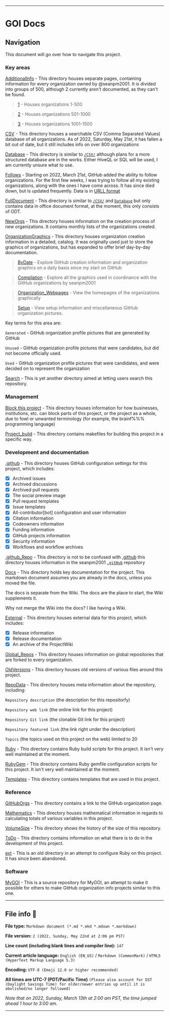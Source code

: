 
***

# GOI Docs

## Navigation

This document will go over how to navigate this project.

### Key areas

[AdditionalInfo](/AdditionalInfo/) - This directory houses separate pages, containing information for every organization owned by @seanpm2001. It is divided into groups of 500, although 2 currently aren't documented, as they can't be found.

> [1](/AdditionalInfo/1/) - Houses organizations 1-500

> [2](/AdditionalInfo/2/) - Houses organizations 501-1000

> [3](/AdditionalInfo/3/) - Houses organizations 1001-1500

[CSV](/CSV/) - This directory houses a searchable CSV (Comma Separated Values) database of all organizations. As of 2022, Saturday, May 21st, it has fallen a bit out of date, but it still includes info on over 800 organizations

[Database](/Database/) - This directory is similar to [`/CSV/`](/CSV/) although plans for a more structured database are in the works. Either HiveQL or SQL will be used, I am currently unsure what to use.

[Follows](/Follows/) - Starting on 2022, March 21st, GitHub added the ability to follow organizations. For the first few weeks, I was trying to follow all my existing organizations, along with the ones I have come across. It has since died down, but is updated frequently. Data is in [URLL format](https://github.com/URLL-specification/)

[FullDocument](/FullDocument/) - This directory is similar to [`/CSV/`](/CSV/) and [`Database`](/Database/) but only contains data in office document format, at the moment, this only consists of ODT.

[NewOrgs](/NewOrgs/) - This directory houses information on the creation process of new organizations. It contains monthly lists of the organizations created.

[OrganizationGraphics](/OrganizationGraphics/) - This directory houses organization creation information in a detailed, catalog. It was originally used just to store the graphics of organizations, but has expanded to offer brief day-by-day documentation.

> [ByDate](/OrganizationGraphics/ByDate/) - Explore GitHub creation information and organization graphics on a daily basis since my start on GitHub

> [Compilation](/OrganizationGraphics/Compilation/) - Explore all the graphics used in coordinance with the GitHub organizations by seanpm2001

> [Organization_Webpages](/OrganizationGraphics/Organization_WebPages/) - View the homepages of the organizations graphically

> [Setup](/OrganizationGraphics/Setup/) - View setup information and miscellaneous GitHub organization pictures.

Key terms for this area are:

`Generated` - GitHub organization profile pictures that are generated by GitHub

`Unused` - GitHub organization profile pictures that were candidates, but did not become officially used.

`Used` - GitHub organization profile pictures that were candidates, and were decided on to represent the organization

[Search](/Search/) - This is yet another directory aimed at letting users search this repository.

### Management

[Block this project](/Block-this-project/) - This directory houses information for how businesses, institutions, etc. can block parts of this project, or the project as a whole, due to fowl or unwanted terminology (for example, the brainf%%% programming language)

[Project_build](Project_Build/) - This directory contains makefiles for building this project in a specific way.

### Development and documentation

[.github](/.github/) - This directory houses GitHub configuration settings for this project, which includes:

- [x] Archived issues
- [x] Archived discussions
- [x] Archived pull requests
- [x] The social preview image
- [x] Pull request templates
- [x] Issue templates
- [x] All-contributor[bot] configuration and user information
- [x] Citation information
- [x] Codeowners information
- [x] Funding information
- [x] GitHub projects information
- [x] Security information
- [x] Workflows and workflow archives

[.github_Repo](/.github_Repo/) - This directory is not to be confused with [.github](/.github) this directory houses information in the seanpm2001 [`.gitHub`](https://github.com/seanpm2001/.github/) repository 

[Docs](/Docs/) - This directory holds key documentation for the project. This markdown document assumes you are already in the docs, unless you moved the file.

The docs is separate from the Wiki. The docs are the place to start, the Wiki supplements it.

Why not merge the Wiki into the docs? I like having a Wiki.

[External](/External/) - This directory houses external data for this project, which includes:

- [x] Release information
- [x] Release documentation
- [x] An archive of the ProjectWiki

[Global_Repos](/Global_Repos/) - This directory houses information on global repositories that are forked to every organization.

[OldVersions](/OldVersions/) - This directory houses old versions of various files around this project.

[RepoData](/RepoData/) - This directory houses meta information about the repository, including:

`Repository description` (the description for this repositorfy)

`Repository web link` (the online link for this project)

`Repository Git link` (the clonable Git link for this project)

`Repository featured link` (the link right under the description)

`Topics` (the topics used on this project on the web) limited to 20

[Ruby](/Ruby/) - This directory contains Ruby build scripts for this project. It isn't very well maintained at the moment.

[RubyGem](/RubyGem/) - This directory contains Ruby gemfile configuration scripts for this project. It isn't very well maintained at the moment.

[Templates](/Templates/) - This directory contains templates that are used in this project.

### Reference

[GitHubOrgs](/GitHubOrgs/) - This directory contains a link to the GitHub organization page.

[Mathematics](/Mathematics/) - This directory houses mathematical information in regards to calculating totals of various variables in this project.

[VolumeSize](/VolumeSize/) - This directory shows the history of the size of this repository.

[ToDo](/ToDo/) - This directory contains information on what there is to do in the development of this project.

[ext](/ext/) - This is an old directory in an attempt to configure Ruby on this project. It has since been abandoned.

### Software

[MyGOI](/MyGOI/) - This is a source repository for MyGOI, an attempt to make it possible for others to make GitHub organization info projects similar to this one.

***

## File info 📜

**File type:** `Markdown document (*.md *.mkd *.mdown *.markdown)`

**File version:** `2 (2022, Sunday, May 22nd at 2:06 pm PST)`

**Line count (including blank lines and compiler line):** `147`

**Current article language:** `English (EN_US)` / `Markdown (CommonMark)` / `HTML5 (HyperText Markup Language 5.3)`

**Encoding:** `UTF-8 (Emoji 12.0 or higher recommended)`

**All times are UTC-7 (PDT/Pacific Time)** `(Please also account for DST (Daylight Savings Time) for older/newer entries up until it is abolished/no longer followed)`

_Note that on 2022, Sunday, March 13th at 2:00 am PST, the time jumped ahead 1 hour to 3:00 am._

<!-- **You may need special rendering support for the `<details>` HTML tag being used in this document** !-->

***
